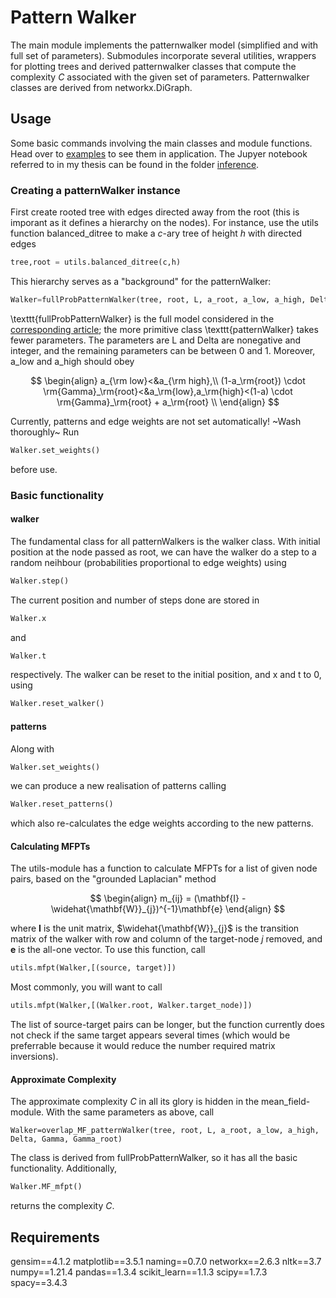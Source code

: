 <script
  src="https://cdn.mathjax.org/mathjax/latest/MathJax.js?config=TeX-AMS-MML_HTMLorMML"
  type="text/javascript">
</script>

# Pattern Walker

The main module implements the patternwalker model (simplified and with full set of parameters). Submodules incorporate several utilities, wrappers for plotting
trees and derived patternwalker classes that compute the complexity $C$ associated with the given set of parameters. Patternwalker classes are derived from networkx.DiGraph.


## Usage

Some basic commands involving the main classes and module functions. Head over to [examples](examples/) to see them in application.
The Jupyer notebook referred to in my thesis can be found in the folder [inference](inference/).

### Creating a patternWalker instance

First create rooted tree with edges directed away from the root (this is imporant as it defines a hierarchy on the nodes). For instance, use the utils function balanced_ditree to make a $c$-ary tree of height $h$ with directed edges
```python
tree,root = utils.balanced_ditree(c,h)
```
This hierarchy serves as a "background" for the patternWalker:
```python 
Walker=fullProbPatternWalker(tree, root, L, a_root, a_low, a_high, Delta, Gamma, Gamma_root)
```
\texttt{fullProbPatternWalker} is the full model considered in the [corresponding article](http://dx.doi.org/10.1088/2632-072X/ac8e48); the more primitive class \texttt{patternWalker} takes fewer parameters.
The parameters are L and Delta are nonegative and integer, and the remaining parameters can be between $0$ and $1$. Moreover, a_low and a_high should obey

$$
\begin{align}
a_{\rm low}<&a_{\rm high},\\
(1-a_\rm{root}) \cdot \rm{Gamma}_\rm{root}<&a_\rm{low},a_\rm{high}<(1-a) \cdot \rm{Gamma}_\rm{root} + a_\rm{root} \\
\end{align}
$$

Currently, patterns and edge weights are not set automatically! ~Wash thoroughly~ Run 
```python 
Walker.set_weights()
```
before use.

### Basic functionality

#### walker 

The fundamental class for all patternWalkers is the walker class. With initial position at the node passed as root, we can have the walker do a step to a random neihbour (probabilities proportional to edge weights) using
```python
Walker.step()
```
The current position and number of steps done are stored in 
```python
Walker.x
```
and
```python
Walker.t
```
respectively. The walker can be reset to the initial position, and x and t to 0, using
```python
Walker.reset_walker()
```

#### patterns

Along with 
```python
Walker.set_weights()
```
we can produce a new realisation of patterns calling
```python
Walker.reset_patterns()
```
which also re-calculates the edge weights according to the new patterns.

#### Calculating MFPTs

The utils-module has a function to calculate MFPTs for a list of given node pairs, based on the "grounded Laplacian" method

$$
\begin{align}
m_{ij} = (\mathbf{I} - \widehat{\mathbf{W}}_{j})^{-1}\mathbf{e}
\end{align}
$$

where $\mathbf{I}$ is the unit matrix, $\widehat{\mathbf{W}}_{j}$ is the transition matrix of the walker with row and column of the target-node $j$ removed, and $\mathbf{e}$ is the all-one vector. 
To use this function, call
```python 
utils.mfpt(Walker,[(source, target)])
```
Most commonly, you will want to call
```python 
utils.mfpt(Walker,[(Walker.root, Walker.target_node)])
```
The list of source-target pairs can be longer, but the function currently does not check if the same target appears several times (which would be preferrable because it would reduce the number required matrix inversions).

#### Approximate Complexity

The approximate complexity $C$ in all its glory is hidden in the mean_field-module. With the same parameters as above, call
```
Walker=overlap_MF_patternWalker(tree, root, L, a_root, a_low, a_high, Delta, Gamma, Gamma_root)
```
The class is derived from fullProbPatternWalker, so it has all the basic functionality. Additionally, 
```python
Walker.MF_mfpt()
```
returns the complexity $C$.

## Requirements

gensim==4.1.2
matplotlib==3.5.1
naming==0.7.0
networkx==2.6.3
nltk==3.7
numpy==1.21.4
pandas==1.3.4
scikit_learn==1.1.3
scipy==1.7.3
spacy==3.4.3
